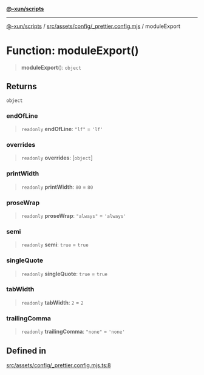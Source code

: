 [**@-xun/scripts**](../../../../../README.md)

***

[@-xun/scripts](../../../../../README.md) / [src/assets/config/\_prettier.config.mjs](../README.md) / moduleExport

# Function: moduleExport()

> **moduleExport**(): `object`

## Returns

`object`

### endOfLine

> `readonly` **endOfLine**: `"lf"` = `'lf'`

### overrides

> `readonly` **overrides**: [`object`]

### printWidth

> `readonly` **printWidth**: `80` = `80`

### proseWrap

> `readonly` **proseWrap**: `"always"` = `'always'`

### semi

> `readonly` **semi**: `true` = `true`

### singleQuote

> `readonly` **singleQuote**: `true` = `true`

### tabWidth

> `readonly` **tabWidth**: `2` = `2`

### trailingComma

> `readonly` **trailingComma**: `"none"` = `'none'`

## Defined in

[src/assets/config/\_prettier.config.mjs.ts:8](https://github.com/Xunnamius/xscripts/blob/2521de366121a50ffeca631b4ec62db9c60657e5/src/assets/config/_prettier.config.mjs.ts#L8)
